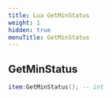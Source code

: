```yaml
---
title: Lua GetMinStatus
weight: 1
hidden: true
menuTitle: GetMinStatus
---
```

## GetMinStatus
```lua
item:GetMinStatus(); -- int
```